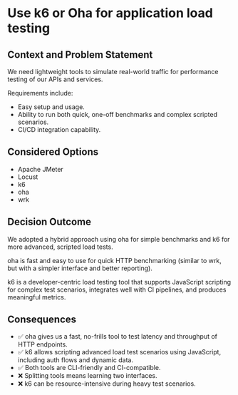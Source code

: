 # Use k6 or Oha for application load testing

## Context and Problem Statement

We need lightweight tools to simulate real-world traffic for
performance testing of our APIs and services.

Requirements include:

- Easy setup and usage.
- Ability to run both quick, one-off benchmarks and complex scripted scenarios.
- CI/CD integration capability.

## Considered Options

- Apache JMeter
- Locust
- k6
- oha
- wrk

## Decision Outcome

We adopted a hybrid approach using oha for simple benchmarks and
k6 for more advanced, scripted load tests.

oha is fast and easy to use for quick HTTP benchmarking (similar to wrk,
but with a simpler interface and better reporting).

k6 is a developer-centric load testing tool that supports JavaScript
scripting for complex test scenarios, integrates well with CI pipelines,
and produces meaningful metrics.

## Consequences

- ✅ oha gives us a fast, no-frills tool to test latency and throughput of HTTP endpoints.
- ✅ k6 allows scripting advanced load test scenarios using JavaScript, including
  auth flows and dynamic data.
- ✅ Both tools are CLI-friendly and CI-compatible.
- ❌ Splitting tools means learning two interfaces.
- ❌ k6 can be resource-intensive during heavy test scenarios.
